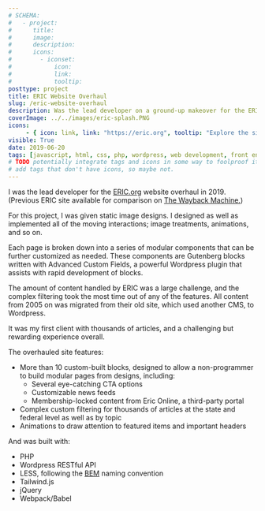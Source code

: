 ```yaml
---
# SCHEMA:
#   - project:
#      title:
#      image:
#      description:
#      icons:
#        - iconset:
#            icon:
#            link:
#            tooltip:
posttype: project
title: ERIC Website Overhaul
slug: /eric-website-overhaul
description: Was the lead developer on a ground-up makeover for the ERISA committee's ERIC organization.
coverImage: ../../images/eric-splash.PNG
icons:
     - { icon: link, link: "https://eric.org", tooltip: "Explore the site" }
visible: True
date: 2019-06-20
tags: [javascript, html, css, php, wordpress, web development, front end development, animation]
# TODO potentially integrate tags and icons in some way to foolproof it a bit. Although I want to be able to
# add tags that don't have icons, so maybe not.
---
```

    
I was the lead developer for the [ERIC.org](eric.org) website overhaul in 2019. (Previous ERIC site available for comparison on [The Wayback Machine.](https://web.archive.org/web/20180315201843/http://www.eric.org/))

For this project, I was given static image designs. I designed as well as implemented all of the moving interactions; image treatments, animations, and so on.

Each page is broken down into a series of modular components that can be further customized as needed. These components are Gutenberg blocks written with Advanced Custom Fields, a powerful Wordpress plugin that assists with rapid development of blocks.

The amount of content handled by ERIC was a large challenge, and the complex filtering took the most time out of any of the features. All content from 2005 on was migrated from their old site, which used another CMS, to Wordpress.

It was my first client with thousands of articles, and a challenging but rewarding experience overall.

The overhauled site features:

- More than 10 custom-built blocks, designed to allow a non-programmer to build modular pages from designs, including:
     * Several eye-catching CTA options
     * Customizable news feeds
     * Membership-locked content from Eric Online, a third-party portal
- Complex custom filtering for thousands of articles at the state and federal level as well as by topic
- Animations to draw attention to featured items and important headers

And was built with: 
- PHP
- Wordpress RESTful API
- LESS, following the [BEM](http://getbem.com/naming/) naming convention 
- Tailwind.js
- jQuery
- Webpack/Babel